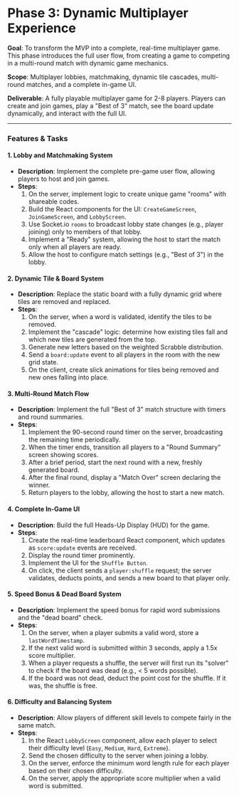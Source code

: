 # Phase 3: Dynamic Multiplayer Experience

**Goal**: To transform the MVP into a complete, real-time multiplayer game. This phase introduces the full user flow, from creating a game to competing in a multi-round match with dynamic game mechanics.

**Scope**: Multiplayer lobbies, matchmaking, dynamic tile cascades, multi-round matches, and a complete in-game UI.

**Deliverable**: A fully playable multiplayer game for 2-8 players. Players can create and join games, play a "Best of 3" match, see the board update dynamically, and interact with the full UI.

---

### Features & Tasks

#### 1. Lobby and Matchmaking System

- **Description**: Implement the complete pre-game user flow, allowing players to host and join games.
- **Steps**:
  1.  On the server, implement logic to create unique game "rooms" with shareable codes.
  2.  Build the React components for the UI: `CreateGameScreen`, `JoinGameScreen`, and `LobbyScreen`.
  3.  Use Socket.io `rooms` to broadcast lobby state changes (e.g., player joining) only to members of that lobby.
  4.  Implement a "Ready" system, allowing the host to start the match only when all players are ready.
  5.  Allow the host to configure match settings (e.g., "Best of 3") in the lobby.

#### 2. Dynamic Tile & Board System

- **Description**: Replace the static board with a fully dynamic grid where tiles are removed and replaced.
- **Steps**:
  1.  On the server, when a word is validated, identify the tiles to be removed.
  2.  Implement the "cascade" logic: determine how existing tiles fall and which new tiles are generated from the top.
  3.  Generate new letters based on the weighted Scrabble distribution.
  4.  Send a `board:update` event to all players in the room with the new grid state.
  5.  On the client, create slick animations for tiles being removed and new ones falling into place.

#### 3. Multi-Round Match Flow

- **Description**: Implement the full "Best of 3" match structure with timers and round summaries.
- **Steps**:
  1.  Implement the 90-second round timer on the server, broadcasting the remaining time periodically.
  2.  When the timer ends, transition all players to a "Round Summary" screen showing scores.
  3.  After a brief period, start the next round with a new, freshly generated board.
  4.  After the final round, display a "Match Over" screen declaring the winner.
  5.  Return players to the lobby, allowing the host to start a new match.

#### 4. Complete In-Game UI

- **Description**: Build the full Heads-Up Display (HUD) for the game.
- **Steps**:
  1.  Create the real-time leaderboard React component, which updates as `score:update` events are received.
  2.  Display the round timer prominently.
  3.  Implement the UI for the `Shuffle Button`.
  4.  On click, the client sends a `player:shuffle` request; the server validates, deducts points, and sends a new board to that player only.

#### 5. Speed Bonus & Dead Board System

- **Description**: Implement the speed bonus for rapid word submissions and the "dead board" check.
- **Steps**:
  1.  On the server, when a player submits a valid word, store a `lastWordTimestamp`.
  2.  If the next valid word is submitted within 3 seconds, apply a 1.5x score multiplier.
  3.  When a player requests a shuffle, the server will first run its "solver" to check if the board was dead (e.g., < 5 words possible).
  4.  If the board was not dead, deduct the point cost for the shuffle. If it was, the shuffle is free.

#### 6. Difficulty and Balancing System

- **Description**: Allow players of different skill levels to compete fairly in the same match.
- **Steps**:
  1.  In the React `LobbyScreen` component, allow each player to select their difficulty level (`Easy`, `Medium`, `Hard`, `Extreme`).
  2.  Send the chosen difficulty to the server when joining a lobby.
  3.  On the server, enforce the minimum word length rule for each player based on their chosen difficulty.
  4.  On the server, apply the appropriate score multiplier when a valid word is submitted.

